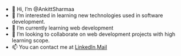 - 👋 Hi, I’m @AnkittSharmaa
- 👀 I’m interested in learning new technologies used in software development.
- 🌱 I’m currently learning web development
- 💞️ I’m looking to collaborate on web development projects with high learning scope.
- 📫 You can contact me at [LinkedIn](https://www.linkedin.com/mwlite/in/ankit-sharma-he-hm),[Mail](ankitbalotra1@gmail.com)

<!---
AnkittSharmaa/AnkittSharmaa is a ✨ special ✨ repository because its `README.md` (this file) appears on your GitHub profile.
You can click the Preview link to take a look at your changes.
--->
